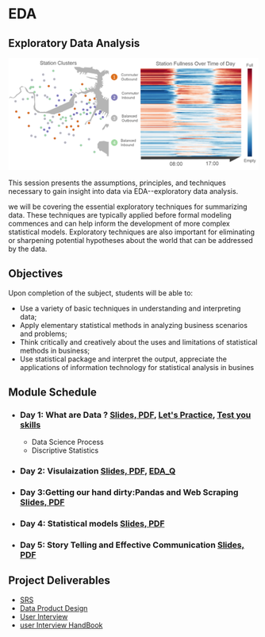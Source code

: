 # EDA
## Exploratory Data Analysis

![EDA](https://github.com/Abdel-Razzak/EDA/blob/master/images/hubwayclustering.png)

This session presents the assumptions, principles, and techniques necessary to gain insight into data via EDA--exploratory data analysis.

we will be covering the essential exploratory techniques for summarizing data. These techniques are typically applied before formal modeling commences and can help inform the development of more complex statistical models. Exploratory techniques are also important for eliminating or sharpening potential hypotheses about the world that can be addressed by the data.

## Objectives

Upon completion of the subject, students will be able to:

* Use a variety of basic techniques in understanding and interpreting data;
* Apply elementary statistical methods in analyzing business scenarios and problems;
* Think critically and creatively about the uses and limitations of statistical methods in business;
* Use statistical package and interpret the output, appreciate the applications of information technology for statistical analysis in busines

## Module Schedule

* ### Day 1: What are Data ? [Slides, PDF](https://github.com/Abdel-Razzak/EDA/blob/master/lectures/Day1.pdf), [Let's Practice](https://github.com/Abdel-Razzak/EDA/blob/master/Labs/swing_states%20lab.ipynb), [Test you skills](https://github.com/Abdel-Razzak/EDA/blob/master/Labs/intro-py.ipynb)
  * Data Science Process
  * Discriptive Statistics  
* ### Day 2: Visulaization [Slides, PDF](https://github.com/Abdel-Razzak/EDA/blob/master/lectures/Day%202.pdf), [EDA_Q](https://github.com/Abdel-Razzak/EDA/blob/master/Labs/EDA_Q.ipynb)
* ### Day 3:Getting our hand dirty:Pandas and Web Scraping [Slides, PDF](https://github.com/Abdel-Razzak/EDA/blob/master/lectures/Day3.pdf)
* ### Day 4: Statistical models [Slides, PDF](https://github.com/Abdel-Razzak/EDA/blob/master/lectures/Day4.pdf)
* ### Day 5:  Story Telling and Effective Communication [Slides, PDF](https://github.com/Abdel-Razzak/EDA/blob/master/lectures/Day5.pdf)

## Project Deliverables 
* [SRS](https://drive.google.com/open?id=12y3tcYWjlKBtFdjT0gRV3wCOFDpu6bU_)
* [Data Product Design](https://towardsdatascience.com/designing-data-products-b6b93edf3d23)
* [User Interview](https://medium.springboard.com/the-art-of-the-user-interview-cf40d1ca62e8)
* [user Interview HandBook](http://projects.iq.harvard.edu/files/harvarduxgroup/files/ux-research-guide-sample-questions-for-user-interviews.pdf)
  
